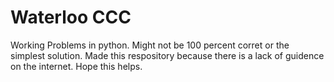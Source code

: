 # Waterloo CCC
 Working Problems in python. Might not be 100 percent corret or the simplest solution. Made this respository because there is a lack of guidence on the internet. Hope this helps.
